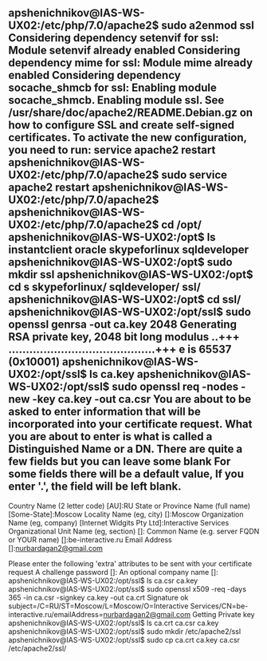 apshenichnikov@IAS-WS-UX02:/etc/php/7.0/apache2$ sudo a2enmod ssl 
Considering dependency setenvif for ssl:
Module setenvif already enabled
Considering dependency mime for ssl:
Module mime already enabled
Considering dependency socache_shmcb for ssl:
Enabling module socache_shmcb.
Enabling module ssl.
See /usr/share/doc/apache2/README.Debian.gz on how to configure SSL and create self-signed certificates.
To activate the new configuration, you need to run:
  service apache2 restart
apshenichnikov@IAS-WS-UX02:/etc/php/7.0/apache2$ sudo service apache2 restart
apshenichnikov@IAS-WS-UX02:/etc/php/7.0/apache2$ 
apshenichnikov@IAS-WS-UX02:/etc/php/7.0/apache2$ cd /opt/
apshenichnikov@IAS-WS-UX02:/opt$ ls
instantclient  oracle  skypeforlinux  sqldeveloper
apshenichnikov@IAS-WS-UX02:/opt$ sudo mkdir ssl
apshenichnikov@IAS-WS-UX02:/opt$ cd s
skypeforlinux/ sqldeveloper/  ssl/           
apshenichnikov@IAS-WS-UX02:/opt$ cd ssl/
apshenichnikov@IAS-WS-UX02:/opt/ssl$ sudo openssl genrsa -out ca.key 2048
Generating RSA private key, 2048 bit long modulus
..+++
..........................................+++
e is 65537 (0x10001)
apshenichnikov@IAS-WS-UX02:/opt/ssl$ ls
ca.key
apshenichnikov@IAS-WS-UX02:/opt/ssl$ sudo openssl req -nodes -new -key ca.key -out ca.csr
You are about to be asked to enter information that will be incorporated
into your certificate request.
What you are about to enter is what is called a Distinguished Name or a DN.
There are quite a few fields but you can leave some blank
For some fields there will be a default value,
If you enter '.', the field will be left blank.
-----
Country Name (2 letter code) [AU]:RU
State or Province Name (full name) [Some-State]:Moscow
Locality Name (eg, city) []:Moscow
Organization Name (eg, company) [Internet Widgits Pty Ltd]:Interactive Services
Organizational Unit Name (eg, section) []:
Common Name (e.g. server FQDN or YOUR name) []:be-interactive.ru
Email Address []:nurbardagan2@gmail.com

Please enter the following 'extra' attributes
to be sent with your certificate request
A challenge password []:
An optional company name []:
apshenichnikov@IAS-WS-UX02:/opt/ssl$ ls
ca.csr  ca.key
apshenichnikov@IAS-WS-UX02:/opt/ssl$ sudo openssl x509 -req -days 365 -in ca.csr -signkey ca.key -out ca.crt
Signature ok
subject=/C=RU/ST=Moscow/L=Moscow/O=Interactive Services/CN=be-interactive.ru/emailAddress=nurbardagan2@gmail.com
Getting Private key
apshenichnikov@IAS-WS-UX02:/opt/ssl$ ls
ca.crt  ca.csr  ca.key
apshenichnikov@IAS-WS-UX02:/opt/ssl$ sudo mkdir /etc/apache2/ssl
apshenichnikov@IAS-WS-UX02:/opt/ssl$ sudo cp ca.crt ca.key ca.csr /etc/apache2/ssl/

